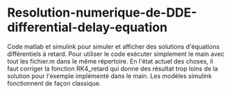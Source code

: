# Resolution-numerique-de-DDE-differential-delay-equation
Code matlab et simulink pour simuler et afficher des solutions d'équations différentiels à retard.
Pour utiliser le code exécuter simplement le main avec tout les fichier.m dans le même répertoire.
En l'état actuel des choses, il faut corriger la fonction RK4_retard qui donne des résultat trop loins de la solution pour l'exemple implémenté dans le main.
Les modèles simulink fonctionnent de façon classique.
